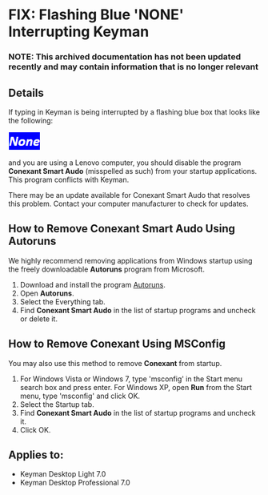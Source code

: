 # FIX: Flashing Blue 'NONE' Interrupting Keyman

### **NOTE**: This archived documentation has not been updated recently and may contain information that is no longer relevant


## Details

If typing in Keyman is being interrupted by a flashing blue box that looks like the following:

![flashing blue box](./assets/kb0065/flashing_blue.png)

and you are using a Lenovo computer, you should disable the program **Conexant Smart Audo** (misspelled as such) from your startup applications. This program conflicts with Keyman.

There may be an update available for Conexant Smart Audo that resolves this problem.  Contact your computer manufacturer to check for updates.

## How to Remove Conexant Smart Audo Using Autoruns

We highly recommend removing applications from Windows startup using the freely downloadable **Autoruns** program from Microsoft. 
1. Download and install the program [Autoruns](http://technet.microsoft.com/en-us/sysinternals/bb963902.aspx).
2. Open **Autoruns**.
3. Select the Everything tab.
4. Find **Conexant Smart Audo** in the list of startup programs and uncheck or delete it.


## How to Remove Conexant Using MSConfig
You may also use this method to remove **Conexant** from startup.
1. For Windows Vista or Windows 7, type 'msconfig' in the Start menu search box and press enter. For Windows XP, open **Run** from the Start menu, type 'msconfig' and click OK.
2. Select the Startup tab.
3. Find **Conexant Smart Audo** in the list of startup programs and uncheck it.
4. Click OK.


## Applies to:
* Keyman Desktop Light 7.0
* Keyman Desktop Professional 7.0